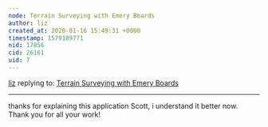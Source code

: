 ```yaml
---
node: Terrain Surveying with Emery Boards
author: liz
created_at: 2020-01-16 15:49:31 +0000
timestamp: 1579189771
nid: 17856
cid: 26161
uid: 7
---
```




[liz](../profile/liz) replying to: [Terrain Surveying with Emery Boards](../notes/a1ahna/12-12-2018/terrain-surveying-with-emery-boards)

----
thanks for explaining this application Scott, i understand it better now. Thank you for all your work!